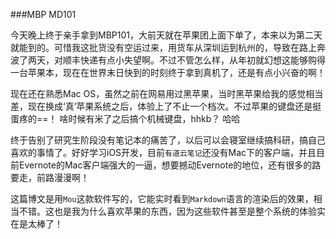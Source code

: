 ###MBP MD101

今天晚上终于亲手拿到MBP101，大前天就在苹果团上面下单了，本来以为第二天就能到的。可惜我这批货没有空运过来，用货车从深圳运到杭州的，导致在路上奔波了两天，对顺丰快递有点小失望啊。不过不管怎么样，从年初就幻想这能够购得一台苹果本，现在在世界末日快到的时刻终于拿到真机了，还是有点小兴奋的啊！

现在还在熟悉Mac OS，虽然之前在网易用过黑苹果，当时黑苹果给我的感觉相当差，现在换成‘真’苹果系统之后，体验上了不止一个档次。不过苹果的键盘还是挺蛋疼的==！  啥时候有米了之后搞个机械键盘，hhkb？ 哈哈

终于告别了研究生阶段没有笔记本的痛苦了，以后可以会寝室继续搞科研，搞自己喜欢的事情了。好好学习iOS开发，目前`有道云笔记`还没有Mac下的客户端，并且目前Evernote的Mac客户端强大的一逼，想要撼动Evernote的地位，还有很多的路要走，前路漫漫啊！

这篇博文是用`Mou`这款软件写的，它能实时看到`Markdown`语言的渲染后的效果，相当不错。这也是我为什么喜欢苹果的东西，因为这些软件甚至是整个系统的体验实在是太棒了！
